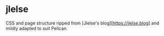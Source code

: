 # jlelse

CSS and page structure ripped from [Jlelse's blog][https://jlelse.blog] and mildly adapted to suit Pelican.
